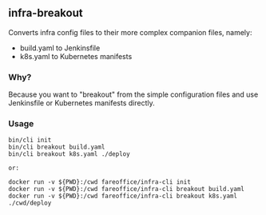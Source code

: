 ## infra-breakout

Converts infra config files to their more complex companion files, namely:

- build.yaml to Jenkinsfile
- k8s.yaml to Kubernetes manifests

### Why?

Because you want to "breakout" from the simple configuration files and use Jenkinsfile or Kubernetes manifests directly.

### Usage

```shell
bin/cli init
bin/cli breakout build.yaml
bin/cli breakout k8s.yaml ./deploy

or:

docker run -v ${PWD}:/cwd fareoffice/infra-cli init
docker run -v ${PWD}:/cwd fareoffice/infra-cli breakout build.yaml
docker run -v ${PWD}:/cwd fareoffice/infra-cli breakout k8s.yaml ./cwd/deploy
```
